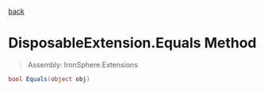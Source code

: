 ﻿

[back](/IronSphere.Extensions/types/DisposableExtension)

# DisposableExtension.Equals Method

> Assembly: IronSphere.Extensions

```csharp
bool Equals(object obj)
```



 